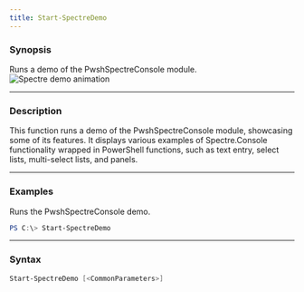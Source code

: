 ```yaml
---
title: Start-SpectreDemo
---
```




### Synopsis
Runs a demo of the PwshSpectreConsole module.
![Spectre demo animation](/demo.gif)

---

### Description

This function runs a demo of the PwshSpectreConsole module, showcasing some of its features. It displays various examples of Spectre.Console functionality wrapped in PowerShell functions, such as text entry, select lists, multi-select lists, and panels.

---

### Examples
Runs the PwshSpectreConsole demo.

```powershell
PS C:\> Start-SpectreDemo
```

---

### Syntax
```powershell
Start-SpectreDemo [<CommonParameters>]
```
